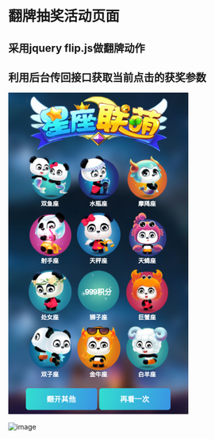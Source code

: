 # 翻牌抽奖活动页面

## 采用jquery flip.js做翻牌动作

## 利用后台传回接口获取当前点击的获奖参数

 ![image](https://github.com/nick2834/lucky/blob/master/showpic/01.png)
 
 ![image](https://github.com/nick2834/lucky/tree/master/showpic/02.png)
 

